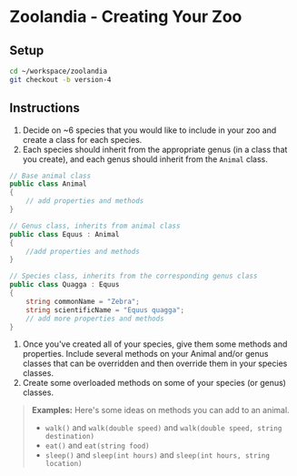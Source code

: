 # Zoolandia - Creating Your Zoo

## Setup

```bash
cd ~/workspace/zoolandia
git checkout -b version-4
```

## Instructions

1. Decide on ~6 species that you would like to include in your zoo and create a class for each species. 
1. Each species should inherit from the appropriate genus (in a class that you create), and each genus should inherit from the `Animal` class.

```cs
// Base animal class
public class Animal 
{
	// add properties and methods
}

// Genus class, inherits from animal class
public class Equus : Animal 
{
	//add properties and methods
}

// Species class, inherits from the corresponding genus class
public class Quagga : Equus
{
    string commonName = "Zebra";
	string scientificName = "Equus quagga";
	// add more properties and methods
}
```
1. Once you've created all of your species, give them some methods and properties. Include several methods on your Animal and/or genus classes that can be overridden and then override them in your species classes.
1. Create some overloaded methods on some of your species (or genus) classes.

> **Examples:** Here's some ideas on methods you can add to an animal.
> 
> * `walk()` and `walk(double speed)` and `walk(double speed, string destination)`
> * `eat()` and `eat(string food)`
> * `sleep()` and `sleep(int hours)` and `sleep(int hours, string location)`




